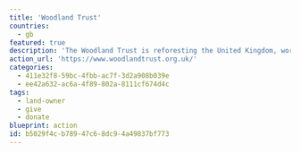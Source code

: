 ```yaml
---
title: 'Woodland Trust'
countries:
  - gb
featured: true
description: 'The Woodland Trust is reforesting the United Kingdom, working with communities, local authorities, and land owners, to get trees in the ground.'
action_url: 'https://www.woodlandtrust.org.uk/'
categories:
  - 411e32f8-59bc-4fbb-ac7f-3d2a908b039e
  - ee42a632-ac6a-4f89-802a-8111cf674d4c
tags:
  - land-owner
  - give
  - donate
blueprint: action
id: b5029f4c-b789-47c6-8dc9-4a49837bf773
---
```

